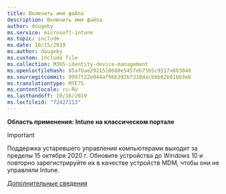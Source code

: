 ```yaml
---
title: Включить имя файла
description: Включить имя файла
author: dougeby
ms.service: microsoft-intune
ms.topic: include
ms.date: 10/15/2019
ms.author: dougeby
ms.custom: include file
ms.collection: M365-identity-device-management
ms.openlocfilehash: 85afbae2921510688e5457eb75b5c9517a863048
ms.sourcegitcommit: 9997f22e044af96b392b7318dacbbb82b01bb3eb
ms.translationtype: MTE75
ms.contentlocale: ru-RU
ms.lasthandoff: 10/16/2019
ms.locfileid: "72427113"
---
```

**Область применения: Intune на классическом портале**

> [!Important]
> Поддержка устаревшего управления компьютерами выходит за пределы 15 октября 2020 г. Обновите устройства до Windows 10 и повторно зарегистрируйте их в качестве устройств MDM, чтобы они не управляли Intune.
>
> [Дополнительные сведения](https://go.microsoft.com/fwlink/?linkid=2107122)
